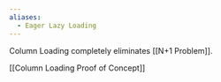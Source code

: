 ```yaml
---
aliases:
  - Eager Lazy Loading
---
```

Column Loading completely eliminates [[N+1 Problem]].

[[Column Loading Proof of Concept]] 